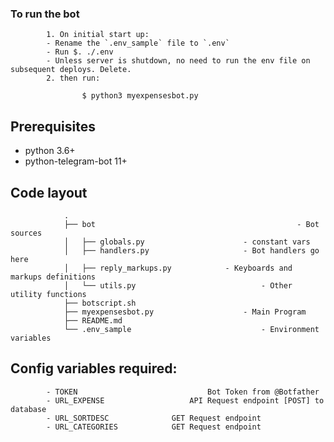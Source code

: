 ### To run the bot

			1. On initial start up:
            - Rename the `.env_sample` file to `.env`
            - Run $. ./.env
            - Unless server is shutdown, no need to run the env file on subsequent deploys. Delete.
			2. then run:
					
					$ python3 myexpensesbot.py

## Prerequisites

* python 3.6+
* python-telegram-bot 11+

## Code layout

				.
				├── bot												- Bot sources
				│   ├── globals.py						- constant vars
				│   ├── handlers.py						- Bot handlers go here
				│   ├── reply_markups.py			- Keyboards and markups definitions
				│   └── utils.py							- Other utility functions
				├── botscript.sh
				├── myexpensesbot.py					- Main Program
				├── README.md
				└── .env_sample								- Environment variables										

## Config variables required:

			- TOKEN								Bot Token from @Botfather
			- URL_EXPENSE					API Request endpoint [POST] to database
			- URL_SORTDESC				GET Request endpoint		
			- URL_CATEGORIES			GET Request endpoint
